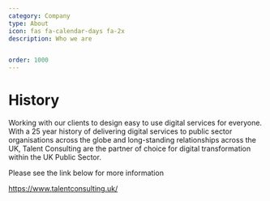 ```yaml
---
category: Company
type: About
icon: fas fa-calendar-days fa-2x
description: Who we are


order: 1000
---
```


# History

Working with our clients to design easy to use digital services for everyone. With a 25 year history of delivering digital services to public sector organisations across the globe and long-standing relationships across the UK, Talent Consulting are the partner of choice for digital transformation within the UK Public Sector.

Please see the link below for more information

https://www.talentconsulting.uk/

